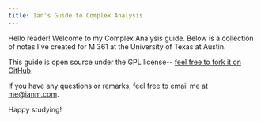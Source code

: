 ```yaml
---
title: Ian's Guide to Complex Analysis
---
```


Hello reader! Welcome to my Complex Analysis guide. Below is a collection of notes I've created for M 361 at the University of Texas at Austin.

This guide is open source under the GPL license-- [feel free to fork it on GitHub](https://github.com/macalinao/ian-website/tree/master/notes/complex-analysis).

If you have any questions or remarks, feel free to email me at [me@ianm.com](mailto:me@ianm.com).

Happy studying!
